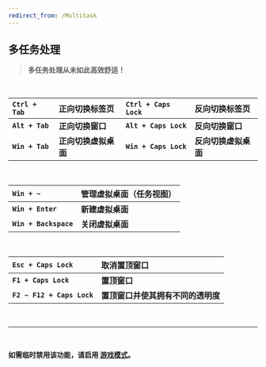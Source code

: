 ```yaml
---
redirect_from: /Multitask
---
```


## 多任务处理

> **多任务处理从未如此高效舒适！**

<br>

| **`Ctrl + Tab`** | **正向切换标签页**   | **`Ctrl + Caps Lock`** | **反向切换标签页**   |
| :--------------- | :------------------- | :--------------------- | :------------------- |
| **`Alt + Tab`**  | **正向切换窗口**     | **`Alt + Caps Lock`**  | **反向切换窗口**     |
| **`Win + Tab`**  | **正向切换虚拟桌面** | **`Win + Caps Lock`**  | **反向切换虚拟桌面** |

<br>

| **`Win + ~`**         | **管理虚拟桌面（任务视图）** |
| :-------------------- | :--------------------------- |
| **`Win + Enter`**     | **新建虚拟桌面**             |
| **`Win + Backspace`** | **关闭虚拟桌面**             |

<br>

| **`Esc + Caps Lock`**      | **取消置顶窗口**                   |
| :------------------------- | :--------------------------------- |
| **`F1 + Caps Lock`**       | **置顶窗口**                       |
| **`F2 ~ F12 + Caps Lock`** | **置顶窗口并使其拥有不同的透明度** |

<br>

---

<br>

**如需临时禁用该功能，请启用 [游戏模式](/game)。**
